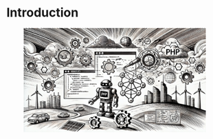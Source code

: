 # Introduction

<figure><img src="../.gitbook/assets/robotics-introduction-min.png" alt=""><figcaption></figcaption></figure>
